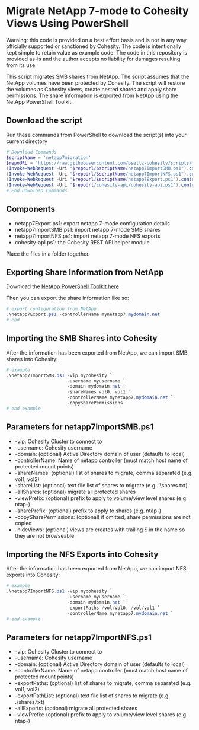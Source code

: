 # Migrate NetApp 7-mode to Cohesity Views Using PowerShell

Warning: this code is provided on a best effort basis and is not in any way officially supported or sanctioned by Cohesity. The code is intentionally kept simple to retain value as example code. The code in this repository is provided as-is and the author accepts no liability for damages resulting from its use.

This script migrates SMB shares from NetApp. The script assumes that the NetApp volumes have been protected by Cohesity. The script will restore the volumes as Cohesity views, create nested shares and apply share permissions. The share information is exported from NetApp using the NetApp PowerShell Toolkit.

## Download the script

Run these commands from PowerShell to download the script(s) into your current directory

```powershell
# Download Commands
$scriptName = 'netapp7migration'
$repoURL = 'https://raw.githubusercontent.com/bseltz-cohesity/scripts/master/powershell'
(Invoke-WebRequest -Uri "$repoUrl/$scriptName/netapp7ImportSMB.ps1").content | Out-File "netapp7ImportSMB.ps1"; (Get-Content "netapp7ImportSMB.ps1") | Set-Content "netapp7ImportSMB.ps1"
(Invoke-WebRequest -Uri "$repoUrl/$scriptName/netapp7ImportNFS.ps1").content | Out-File "netapp7ImportNFS.ps1"; (Get-Content "netapp7ImportNFS.ps1") | Set-Content "netapp7ImportNFS.ps1"
(Invoke-WebRequest -Uri "$repoUrl/$scriptName/netapp7Export.ps1").content | Out-File "netapp7Export.ps1"; (Get-Content "netapp7Export.ps1") | Set-Content "netapp7Export.ps1"
(Invoke-WebRequest -Uri "$repoUrl/cohesity-api/cohesity-api.ps1").content | Out-File cohesity-api.ps1; (Get-Content cohesity-api.ps1) | Set-Content cohesity-api.ps1
# End Download Commands
```

## Components

* netapp7Export.ps1: export netapp 7-mode configuration details
* netapp7ImportSMB.ps1: import netapp 7-mode SMB shares
* netapp7ImportNFS.ps1: import netapp 7-mode NFS exports
* cohesity-api.ps1: the Cohesity REST API helper module

Place the files in a folder together.

## Exporting Share Information from NetApp

Download the [NetApp PowerShell Toolkit here](https://mysupport.netapp.com/site/tools/tool-eula/5e58da8972f71828cfdf9cbb)

Then you can export the share information like so:

```powershell
# export configuration from NetApp
.\netapp7Export.ps1 -controllerName mynetapp7.mydomain.net
# end
```

## Importing the SMB Shares into Cohesity

After the information has been exported from NetApp, we can import SMB shares into Cohesity:

```powershell
# example
.\netapp7ImportSMB.ps1 -vip mycohesity `
                       -username myusername `
                       -domain mydomain.net `
                       -shareNames vol0, vol1 `
                       -controllerName mynetapp7.mydomain.net `
                       -copySharePermissions
# end example
```

## Parameters for netapp7ImportSMB.ps1

* -vip: Cohesity Cluster to connect to
* -username: Cohesity username
* -domain: (optional) Active Directory domain of user (defaults to local)
* -controllerName: Name of netapp controller (must match host name of protected mount points)
* -shareNames: (optional) list of shares to migrate, comma separated (e.g. vol1, vol2)
* -shareList: (optional) text file list of shares to migrate (e.g. .\shares.txt)
* -allShares: (optional) migrate all protected shares
* -viewPrefix: (optional) prefix to apply to volume/view level shares (e.g. ntap-)
* -sharePrefix: (optional) prefix to apply to shares (e.g. ntap-)
* -copySharePermissions: (optional) if omitted, share permissions are not copied
* -hideViews: (optional) views are creates with trailing $ in the name so they are not browseable

## Importing the NFS Exports into Cohesity

After the information has been exported from NetApp, we can import NFS exports into Cohesity:

```powershell
# example
.\netapp7ImportNFS.ps1 -vip mycohesity `
                       -username myusername `
                       -domain mydomain.net `
                       -exportPaths /vol/vol0, /vol/vol1 `
                       -controllerName mynetapp7.mydomain.net `
# end example
```

## Parameters for netapp7ImportNFS.ps1

* -vip: Cohesity Cluster to connect to
* -username: Cohesity username
* -domain: (optional) Active Directory domain of user (defaults to local)
* -controllerName: Name of netapp controller (must match host name of protected mount points)
* -exportPaths: (optional) list of shares to migrate, comma separated (e.g. vol1, vol2)
* -exportPathList: (optional) text file list of shares to migrate (e.g. .\shares.txt)
* -allExports: (optional) migrate all protected shares
* -viewPrefix: (optional) prefix to apply to volume/view level shares (e.g. ntap-)

